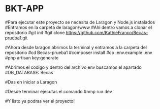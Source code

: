 # BKT-APP

#Para ejecutar este proyecto se necesita de Laragon y Node.js instalados
#Entramos en la carpeta de laragon/www 
#Ahi dentro vamos a clonar el repositorio
#git init
#git clone https://github.com/KathieFranco/Becas-prueba1.git

#Ahora desde laragon abrimos la terminal y entramos a la carpeta del repositorio
#cd Becas-prueba1
#composer install
#cp .env.example .env
#php artisan key:generate

#Abrimos el codigo y dentro del archivo env buscamos el apartado
#DB_DATABASE: Becas

#Das en iniciar a Laragon

#Desde terminar ejecutas el comando 
#nmp run dev

#Y listo ya podras ver el proyecto!
